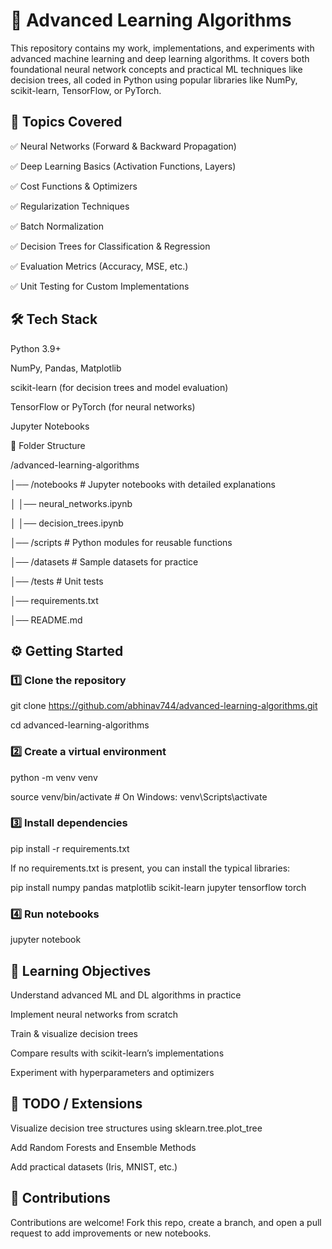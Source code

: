 # 🧠 Advanced Learning Algorithms

This repository contains my work, implementations, and experiments with advanced machine learning and deep learning algorithms. It covers both foundational neural network concepts and practical ML techniques like decision trees, all coded in Python using popular libraries like NumPy, scikit-learn, TensorFlow, or PyTorch.

## 🚀 Topics Covered

✅ Neural Networks (Forward & Backward Propagation)

✅ Deep Learning Basics (Activation Functions, Layers)

✅ Cost Functions & Optimizers

✅ Regularization Techniques

✅ Batch Normalization

✅ Decision Trees for Classification & Regression

✅ Evaluation Metrics (Accuracy, MSE, etc.)

✅ Unit Testing for Custom Implementations

## 🛠️ Tech Stack

Python 3.9+

NumPy, Pandas, Matplotlib

scikit-learn (for decision trees and model evaluation)

TensorFlow or PyTorch (for neural networks)

Jupyter Notebooks

📂 Folder Structure

/advanced-learning-algorithms

│── /notebooks            # Jupyter notebooks with detailed explanations

│   │── neural_networks.ipynb

│   │── decision_trees.ipynb

│── /scripts              # Python modules for reusable functions

│── /datasets             # Sample datasets for practice

│── /tests                # Unit tests

│── requirements.txt

│── README.md

## ⚙️ Getting Started

### 1️⃣ Clone the repository

git clone https://github.com/abhinav744/advanced-learning-algorithms.git

cd advanced-learning-algorithms

### 2️⃣ Create a virtual environment

python -m venv venv

source venv/bin/activate   # On Windows: venv\Scripts\activate

### 3️⃣ Install dependencies

pip install -r requirements.txt

If no requirements.txt is present, you can install the typical libraries:


pip install numpy pandas matplotlib scikit-learn jupyter tensorflow torch

### 4️⃣ Run notebooks

jupyter notebook


## 🎯 Learning Objectives
Understand advanced ML and DL algorithms in practice

Implement neural networks from scratch

Train & visualize decision trees

Compare results with scikit-learn’s implementations

Experiment with hyperparameters and optimizers

## 🧩 TODO / Extensions
 
 Visualize decision tree structures using sklearn.tree.plot_tree

 Add Random Forests and Ensemble Methods

 Add practical datasets (Iris, MNIST, etc.)

## 🤝 Contributions

Contributions are welcome! Fork this repo, create a branch, and open a pull request to add improvements or new notebooks.
